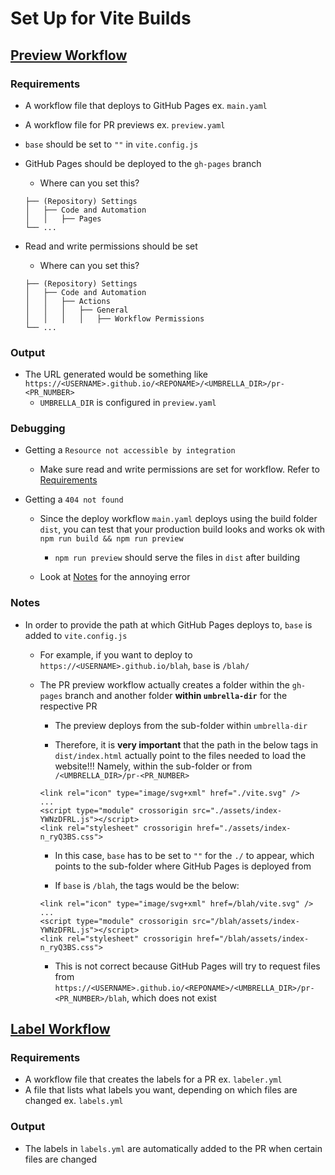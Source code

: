 # Set Up for Vite Builds

## [Preview Workflow](https://github.com/rossjrw/pr-preview-action)

### Requirements
- A workflow file that deploys to GitHub Pages ex. `main.yaml`
- A workflow file for PR previews ex. `preview.yaml`
- `base` should be set to `""` in `vite.config.js`
- GitHub Pages should be deployed to the `gh-pages` branch
    - Where can you set this?

    ```
    ├── (Repository) Settings
    │   ├── Code and Automation
    │   │   ├── Pages
    └── ...
    ```
- Read and write permissions should be set
    - Where can you set this?

    ```
    ├── (Repository) Settings
    │   ├── Code and Automation
    │   │   ├── Actions
    │   │   │   ├── General
    │   │   │   │   ├── Workflow Permissions
    └── ...
    ```

### Output
- The URL generated would be something like `https://<USERNAME>.github.io/<REPONAME>/<UMBRELLA_DIR>/pr-<PR_NUMBER>`
    - `UMBRELLA_DIR` is configured in `preview.yaml`
 
### Debugging
- Getting a `Resource not accessible by integration`
    - Make sure read and write permissions are set for workflow. Refer to [Requirements](#requirements)
 
- Getting a `404 not found`
    - Since the deploy workflow `main.yaml` deploys using the build folder `dist`, you can test that your production build looks and works ok with `npm run build && npm run preview`
        - `npm run preview` should serve the files in `dist` after building

    - Look at [Notes](#notes) for the annoying error

### Notes
- In order to provide the path at which GitHub Pages deploys to, `base` is added to `vite.config.js`
    - For example, if you want to deploy to `https://<USERNAME>.github.io/blah`, `base` is `/blah/`
    - The PR preview workflow actually creates a folder within the `gh-pages` branch and another folder **within `umbrella-dir`** for the respective PR

        - The preview deploys from the sub-folder within `umbrella-dir`

        - Therefore, it is **very important** that the path in the below tags in `dist/index.html` actually point to the files needed to load the website!!! Namely, within the sub-folder or from `/<UMBRELLA_DIR>/pr-<PR_NUMBER>`
        ```
        <link rel="icon" type="image/svg+xml" href="./vite.svg" />
        ...
        <script type="module" crossorigin src="./assets/index-YWNzDFRL.js"></script>
        <link rel="stylesheet" crossorigin href="./assets/index-n_ryQ3BS.css">
        ```
        - In this case, `base` has to be set to `""` for the `./` to appear, which points to the sub-folder where GitHub Pages is deployed from

        - If `base` is `/blah`, the tags would be the below:
        ```
        <link rel="icon" type="image/svg+xml" href=/blah/vite.svg" />
        ...
        <script type="module" crossorigin src="/blah/assets/index-YWNzDFRL.js"></script>
        <link rel="stylesheet" crossorigin href="/blah/assets/index-n_ryQ3BS.css">
        ```
        - This is not correct because GitHub Pages will try to request files from `https://<USERNAME>.github.io/<REPONAME>/<UMBRELLA_DIR>/pr-<PR_NUMBER>/blah`, which does not exist

## [Label Workflow](https://github.com/actions/labeler)

### Requirements
- A workflow file that creates the labels for a PR ex. `labeler.yml`
- A file that lists what labels you want, depending on which files are changed ex. `labels.yml`

### Output
- The labels in `labels.yml` are automatically added to the PR when certain files are changed
